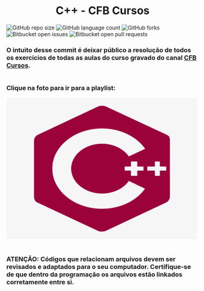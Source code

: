 <center><h1> C++ - CFB Cursos  </h1></center>

![GitHub repo size](https://img.shields.io/github/repo-size/KauaMB2/CPlusPlus-CFBCursos?style=for-the-badge)
![GitHub language count](https://img.shields.io/github/languages/count/KauaMB2/CPlusPlus-CFBCursos?style=for-the-badge)
![GitHub forks](https://img.shields.io/github/forks/KauaMB2/CPlusPlus-CFBCursos?style=for-the-badge)
![Bitbucket open issues](https://img.shields.io/bitbucket/issues/KauaMB2/CPlusPlus-CFBCursos?style=for-the-badge)
![Bitbucket open pull requests](https://img.shields.io/bitbucket/pr-raw/KauaMB2/CPlusPlus-CFBCursos?style=for-the-badge)

<h3> O intuito desse commit é deixar público a resolução de todos os exercícios de todas as aulas do curso gravado do canal 
<a href="https://www.youtube.com/c/cfbcursos"> CFB Cursos</a>.</h3>
<h1></h1>
<h3>Clique na foto para ir para a playlist:</h3>
<a href="https://www.youtube.com/watch?v=nUQKr-ey86Y&list=PLx4x_zx8csUjczg1qPHavU1vw1IkBcm40"><img src="img\imgCurso.png" class="img"></a>
<h1></h1>
<h3>ATENÇÃO: Códigos que relacionam arquivos devem ser revisados e adaptados para o seu computador. Certifique-se de que dentro da programação os arquivos estão linkados corretamente entre si.</h3>
